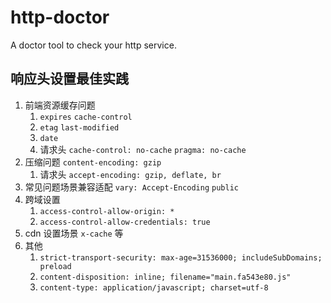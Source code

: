 # http-doctor

A doctor tool to check your http service.

## 响应头设置最佳实践

1. 前端资源缓存问题
   1. `expires` `cache-control`
   2. `etag` `last-modified`
   3. `date`
   4. 请求头 `cache-control: no-cache` `pragma: no-cache`
2. 压缩问题 `content-encoding: gzip`
   1. 请求头 `accept-encoding: gzip, deflate, br`
3. 常见问题场景兼容适配 `vary: Accept-Encoding` `public`
4. 跨域设置
   1. `access-control-allow-origin: *`
   2. `access-control-allow-credentials: true`
5. cdn 设置场景 `x-cache` 等
6. 其他
   1. `strict-transport-security: max-age=31536000; includeSubDomains; preload`
   2. `content-disposition: inline; filename="main.fa543e80.js"`
   3. `content-type: application/javascript; charset=utf-8`
